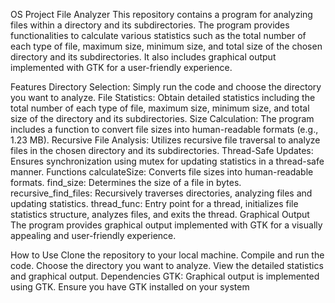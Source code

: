 OS Project File Analyzer
This repository contains a program for analyzing files within a directory and its subdirectories. The program provides functionalities to calculate various statistics such as the total number of each type of file, maximum size, minimum size, and total size of the chosen directory and its subdirectories. It also includes graphical output implemented with GTK for a user-friendly experience.

Features
Directory Selection: Simply run the code and choose the directory you want to analyze.
File Statistics: Obtain detailed statistics including the total number of each type of file, maximum size, minimum size, and total size of the directory and its subdirectories.
Size Calculation: The program includes a function to convert file sizes into human-readable formats (e.g., 1.23 MB).
Recursive File Analysis: Utilizes recursive file traversal to analyze files in the chosen directory and its subdirectories.
Thread-Safe Updates: Ensures synchronization using mutex for updating statistics in a thread-safe manner.
Functions
calculateSize: Converts file sizes into human-readable formats.
find_size: Determines the size of a file in bytes.
recursive_find_files: Recursively traverses directories, analyzing files and updating statistics.
thread_func: Entry point for a thread, initializes file statistics structure, analyzes files, and exits the thread.
Graphical Output
The program provides graphical output implemented with GTK for a visually appealing and user-friendly experience.

How to Use
Clone the repository to your local machine.
Compile and run the code.
Choose the directory you want to analyze.
View the detailed statistics and graphical output.
Dependencies
GTK: Graphical output is implemented using GTK. Ensure you have GTK installed on your system
